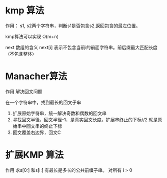 # kmp 算法

作用：
s1, s2两个字符串，判断s1是否包含s2,返回包含的最左位置。


kmp算法可以实现 O(m+n)

next 数组的含义
next[i] 表示不包含当前i的前面字符串。前后缀最大匹配长度（不包含整体）

# Manacher算法
作用 解决回文问题

在一个字符串中，找到最长的回文子串
1. 扩展原始字符串，统一解决奇数和偶数的回文串
2. 寻找回文半径，回文半径-1，是真实回文长度。扩展串终止的下标//2  就是原始串中回文串的终止下标
3. 回文覆盖右边界，回文C

# 扩展KMP 算法
作用
求s[0:] 和s[i:] 有最长是多长的公共前缀子串。 对所有 i > 0